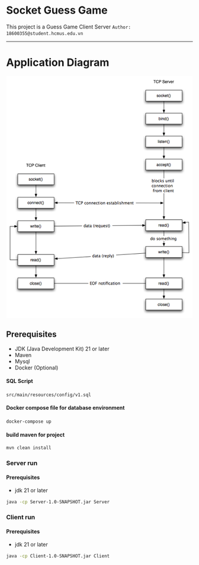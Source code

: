 # Socket Guess Game

This project is a Guess Game Client Server
``Author: 18600355@student.hcmus.edu.vn``
***
# Application Diagram
![alt text](https://github.com/taolong-thao/Guess-Game/blob/master/diagram.jpg?raw=true)
## Prerequisites

- JDK (Java Development Kit) 21 or later
- Maven
- Mysql
- Docker (Optional)
#### SQL Script
``src/main/resources/config/v1.sql
``
#### Docker compose file for database environment
``
docker-compose up
``
#### build maven for project
```bash
mvn clean install
```
### Server run
#### Prerequisites
- jdk 21 or later
```bash
java -cp Server-1.0-SNAPSHOT.jar Server
```

### Client run
#### Prerequisites
- jdk 21 or later
```bash
java -cp Client-1.0-SNAPSHOT.jar Client
```